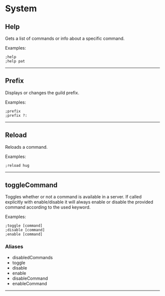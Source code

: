 # System

## Help
Gets a list of commands or info about a specific command.

Examples: 
```
;help
;help pat
```

---

## Prefix
Displays or changes the guild prefix.

Examples: 
```
;prefix
;prefix ?:
```

---

## Reload
Reloads a command.

Examples:
```
;reload hug
```

---

## toggleCommand
Toggles whether or not a command is available in a server. If called explicitly with enable/disable it will always enable or disable the provided command according to the used keyword.

Examples: 
```
;toggle [command]
;disable [command]
;enable [command]
```
### Aliases
* disabledCommands
* toggle
* disable
* enable
* disableCommand
* enableCommand

---